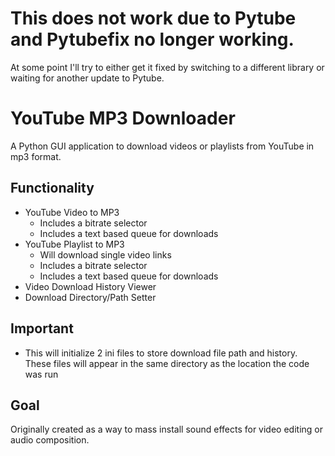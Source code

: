# This does not work due to Pytube and Pytubefix no longer working.
At some point I'll try to either get it fixed by switching to a different library or waiting for another update to Pytube.
# YouTube MP3 Downloader
A Python GUI application to download videos or playlists from YouTube in mp3 format.
## Functionality
- YouTube Video to MP3
  - Includes a bitrate selector
  - Includes a text based queue for downloads
- YouTube Playlist to MP3
  - Will download single video links
  - Includes a bitrate selector
  - Includes a text based queue for downloads
- Video Download History Viewer
- Download Directory/Path Setter
## Important
- This will initialize 2 ini files to store download file path and history. These files will appear in the same directory as the location the code was run
## Goal
Originally created as a way to mass install sound effects for video editing or audio composition.

